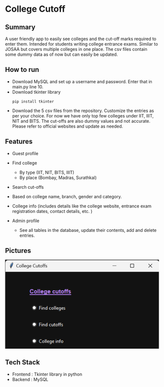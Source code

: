 # College Cutoff
 
## Summary
A user friendly app to easily see colleges and the cut-off marks required to enter them. Intended for students writing college entrance exams. Similar to JOSAA but covers multiple colleges in one place. The csv files contain some dummy data as of now but can easily be updated.

## How to run
- Download MySQL and set up a username and password. Enter that in main.py line 10.
- Download tkinter library
  ```
  pip install tkinter
  ```
- Download the 5 csv files from the repository. Customize the entries as per your choice. For now we have only top few colleges under IIT, IIIT, NIT and BITS. The cut-offs are also dummy values and not accurate. Please refer to official websites and update as needed.

## Features
- Guest profile
 - Find college
   - By type (IIT, NIT, BITS, IIIT)
   - By place (Bombay, Madras, Surathkal)
 - Search cut-offs
  - Based on college name, branch, gender and category.
 - College info (includes details like the college website, entrance exam registration dates, contact details, etc. )
   
- Admin profile
   - See all tables in the database, update their contents, add and delete entries.
     
## Pictures
![Home Page](/clg.png)

## Tech Stack 
- Frontend : Tkinter library in python
- Backend : MySQL

